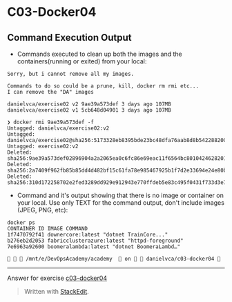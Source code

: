 ﻿

# C03-Docker04


## Command Execution Output
- Commands executed to clean up both the images and the containers(running or exited) from your local:
```
Sorry, but i cannot remove all my images.

Commands to do so could be a prune, kill, docker rm rmi etc...
I can remove the "DA" images

danielvca/exercise02 v2 9ae39a573def 3 days ago 107MB  
danielvca/exercise02 v1 5cb648d04901 3 days ago 107MB

❯ docker rmi 9ae39a573def -f  
Untagged: danielvca/exercise02:v2  
Untagged: danielvca/exercise02@sha256:5173328eb8395bde23bc48dfa76aab8d8b54228820061632e9e99f2c2a3ab62d  
Untagged: exercise02:v2  
Deleted: sha256:9ae39a573def02896904a2a2065ea0c6fc86e69eac11f6564bc8010424628201  
Deleted: sha256:2a7409f962fb85b85dd4d482bf15c61fa78e985467925b1f7d2e33694e24e80b  
Deleted: sha256:310d172258702e2fed3289dd929e912943e770ffdeb5e83c495f0431f733d3e7
```

- Command and it's output showing that there is no image or container on your local. Use only TEXT for the command output, don't include images (JPEG, PNG, etc):
```
docker ps  
CONTAINER ID IMAGE COMMAND
1f7470792f41 downercore:latest "dotnet TrainCore..."
b276eb2d2053 fabricclusterazure:latest "httpd-foreground"
7e6963a92600 boomeralambda:latest "dotnet BoomeraLambd…"
  
   /mnt/e/DevOpsAcademy/academy   on   danielvca/c03-docker04 
```

<!-- Don't change anything below this point-->
<!-- Before commiting, remove both commented lines--> 
***
Answer for exercise [c03-docker04](https://github.com/devopsacademyau/academy/blob/af3225a3436f263164e8daebc6bbd1ef3122b900/classes/03class/exercises/c03-docker04/README.md)
> Written with [StackEdit](https://stackedit.io/).
